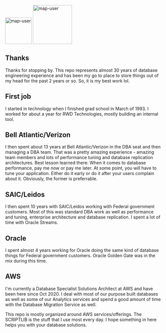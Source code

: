 <img width="85" alt="map-user" src="https://img.shields.io/badge/views-371-green"> <img width="125" alt="map-user" src="https://img.shields.io/badge/unique visits-046-green">

## Thanks
Thanks for stopping by. This repo represents almost 30 years of database engineering experience and has been my go to place to store things out of my head for the past 2 years or so. So, it is my best work lol.

## First job
I started in technology when I finished grad school in March of 1993. I worked for about a year for RWD Technologies, mostly building an internal tool.

## Bell Atlantic/Verizon
I then spent about 13 years at Bell Atlantic/Verizon in the DBA seat and then managing a DBA team. That was a pretty amazing experience - amazing team members and lots of performance tuning and database replication architectures. Best lesson learned there: When it comes to database performance, pay me now or pay me later. At some point, you will have to tune your application. Either do it early or do it after your users complain about it. Obviously, the former is preferrable.

## SAIC/Leidos
I then spent 10 years with SAIC/Leidos working with Federal government customers. Most of this was standard DBA work as well as performance and tuning, enterprise architecture and database replication. I spent a lot of time with Oracle Streams.

## Oracle
I spent almost 4 years working for Oracle doing the same kind of database things for Federal government customers. Oracle Golden Gate was in the mix during this time.

## AWS
I'm currently a Database Specialist Solutions Architect at AWS and have been here since Oct 2020. I deal with most of our purpose built databases as well as some of our Analytics services and spend a good amount of time with the Database Migration Service as well.

This repo is mostly organized around AWS services/offerings. The SCRIPTLIB is the stuff that I use most every day.
I hope something in here helps you with your database solutions.

